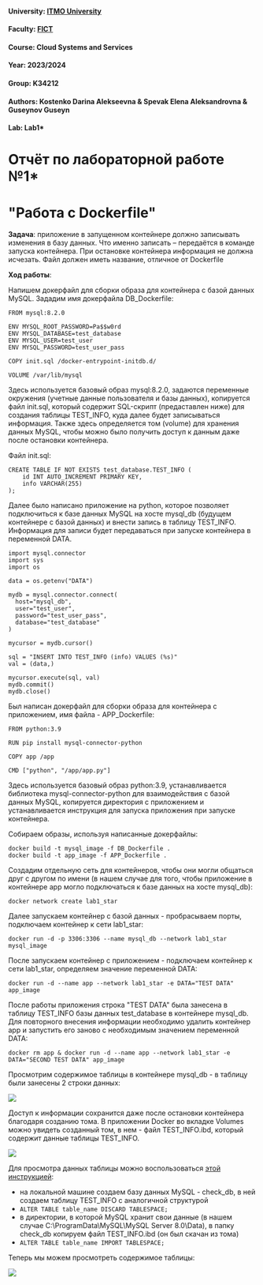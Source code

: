 #### University: [ITMO University](https://##3itmo.ru/ru/)
#### Faculty: [FICT](https://fict.itmo.ru)
#### Course: Cloud Systems and Services
#### Year: 2023/2024
#### Group: K34212
#### Authors: Kostenko Darina Alekseevna & Spevak Elena Aleksandrovna & Guseynov Guseyn
#### Lab: Lab1*

# **Отчёт по лабораторной работе №1***
# "Работа с Dockerfile"

**Задача**: приложение в запущенном контейнере должно записывать изменения в базу данных. Что именно записать – передаётся в команде запуска контейнера. При остановке контейнера информация не должна исчезать. Файл должен иметь название, отличное от Dockerfile

**Ход работы**:

Напишем докерфайл для сборки образа для контейнера с базой данных MySQL. Зададим имя докерфайла DB_Dockerfile:

```
FROM mysql:8.2.0

ENV MYSQL_ROOT_PASSWORD=Pa$$w0rd
ENV MYSQL_DATABASE=test_database
ENV MYSQL_USER=test_user
ENV MYSQL_PASSWORD=test_user_pass

COPY init.sql /docker-entrypoint-initdb.d/

VOLUME /var/lib/mysql
```

Здесь используется базовый образ mysql:8.2.0, задаются переменные окружения (учетные данные пользователя и базы данных), копируется файл init.sql, который содержит SQL-скрипт (предаставлен ниже) для создания таблицы TEST_INFO, куда далее будет записываться информация.
Также здесь определяется том (volume) для хранения данных MySQL, чтобы можно было получить доступ к данным даже после остановки контейнера.

Файл init.sql:

```
CREATE TABLE IF NOT EXISTS test_database.TEST_INFO (
    id INT AUTO_INCREMENT PRIMARY KEY,
    info VARCHAR(255)
);
```

Далее было написано приложение на python, которое позволяет подключиться к базе данных MySQL на хосте mysql_db (будущем контейнере с базой данных) и внести запись в таблицу TEST_INFO. Информация для записи будет передаваться при запуске контейнера в переменной DATA.

```
import mysql.connector
import sys
import os

data = os.getenv("DATA")

mydb = mysql.connector.connect(
  host="mysql_db",
  user="test_user",
  password="test_user_pass",
  database="test_database"
)

mycursor = mydb.cursor()

sql = "INSERT INTO TEST_INFO (info) VALUES (%s)"
val = (data,)

mycursor.execute(sql, val)
mydb.commit()
mydb.close()
```

Был написан докерфайл для сборки образа для контейнера с приложением, имя файла - APP_Dockerfile:

```
FROM python:3.9

RUN pip install mysql-connector-python

COPY app /app

CMD ["python", "/app/app.py"]
```

Здесь используется базовый образ python:3.9, устанавливается библиотека mysql-connector-python для взаимодействия с базой данных MySQL, копируется директория с приложением и устанавливается инструкция для запуска приложения при запуске контейнера.


Собираем образы, используя написанные докерфайлы:
```
docker build -t mysql_image -f DB_Dockerfile .
docker build -t app_image -f APP_Dockerfile .
```

Создадим отдельную сеть для контейнеров, чтобы они могли общаться друг с другом по имени (в нашем случае для того, чтобы приложение в контейнере app могло подключаться к базе данных на хосте mysql_db):

```
docker network create lab1_star
```

Далее запускаем контейнер с базой данных - пробрасываем порты, подключаем контейнер к сети lab1_star:

```
docker run -d -p 3306:3306 --name mysql_db --network lab1_star mysql_image
```

После запускаем контейнер с приложением - подключаем контейнер к сети lab1_star, определяем значение переменной DATA:

```
docker run -d --name app --network lab1_star -e DATA="TEST DATA" app_image
```

После работы приложения строка "TEST DATA" была занесена в таблицу TEST_INFO базы данных test_database в контейнере mysql_db. Для повторного внесения информации необходимо удалить контейнер app и запустить его заново с необходимым значением переменной DATA:

```
docker rm app & docker run -d --name app --network lab1_star -e DATA="SECOND TEST DATA" app_image
```

Просмотрим содержимое таблицы в контейнере mysql_db - в таблицу были занесены 2 строки данных:

![](https://github.com/LenaSpevak/2023-2024_DevOps_Kostenko_Spevak_Guseynov/blob/main/lab1/screenshots_star/mysql_db.png)

Доступ к информации сохранится даже после остановки контейнера благодаря созданию тома. В приложении Docker во вкладке Volumes можно увидеть созданный том, в нем - файл TEST_INFO.ibd, который содержит данные таблицы TEST_INFO.

![](https://github.com/LenaSpevak/2023-2024_DevOps_Kostenko_Spevak_Guseynov/blob/main/lab1/screenshots_star/volume.png)

Для просмотра данных таблицы можно воспользоваться [этой инструкцией](https://stackoverflow.com/questions/61727167/import-ibd-files-into-mysql-server):

- на локальной машине создаем базу данных MySQL - check_db, в ней создаем таблицу TEST_INFO с аналогичной структурой
- ```ALTER TABLE table_name DISCARD TABLESPACE;```
- в директории, в которой MySQL хранит свои данные (в нашем случае C:\ProgramData\MySQL\MySQL Server 8.0\Data\), в папку check_db копируем файл TEST_INFO.ibd (он был скачан из тома)
- ```ALTER TABLE table_name IMPORT TABLESPACE;```

Теперь мы можем просмотреть содержимое таблицы:

![](https://github.com/LenaSpevak/2023-2024_DevOps_Kostenko_Spevak_Guseynov/blob/main/lab1/screenshots_star/check_db.png)
